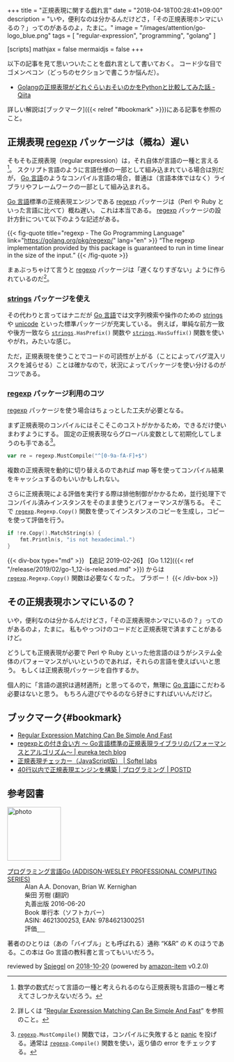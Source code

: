 +++
title = "正規表現に関する戯れ言"
date = "2018-04-18T00:28:41+09:00"
description = "いや，便利なのは分かるんだけどさ，「その正規表現ホンマにいるの？」ってのがあるのよ，たまに。"
image = "/images/attention/go-logo_blue.png"
tags = [ "regular-expression", "programming", "golang" ]

[scripts]
  mathjax = false
  mermaidjs = false
+++

以下の記事を見て思いついたことを戯れ言として書いておく。
コード少な目でゴメンペコン（どっちのセクションで書こうか悩んだ）。

- [Golangの正規表現がどれぐらいおそいのかをPythonと比較してみた話 - Qiita](https://qiita.com/tj8000rpm/items/b92d7617883639a3e714)

詳しい解説は[ブックマーク]({{< relref "#bookmark" >}})にある記事を参照のこと。

## 正規表現 [regexp] パッケージは（概ね）遅い

そもそも正規表現（regular expression）は，それ自体が言語の一種と言える[^lang1]。
スクリプト言語のように言語仕様の一部として組み込まれている場合は別だが， [Go 言語]のようなコンパイル言語の場合，普通は（言語本体ではなく）ライブラリやフレームワークの一部として組み込まれる。

[^lang1]: 数学の数式だって言語の一種と考えられるのなら正規表現も言語の一種と考えてさしつかえないだろう。

[Go 言語]標準の正規表現エンジンである [regexp] パッケージは（Perl や Ruby といった言語に比べて）概ね遅い。
これは本当である。
[regexp] パッケージの設計方針について以下のような記述がある。

{{< fig-quote title="regexp - The Go Programming Language" link="https://golang.org/pkg/regexp/" lang="en" >}}
<q>The regexp implementation provided by this package is guaranteed to run in time linear in the size of the input.</q>
{{< /fig-quote >}}

まぁぶっちゃけて言うと [regexp] パッケージは「遅くなりすぎない」ように作られているのだ[^re1]。

[^re1]: 詳しくは “[Regular Expression Matching Can Be Simple And Fast](https://swtch.com/~rsc/regexp/regexp1.html)” を参照のこと。

### [strings] パッケージを使え

その代わりと言ってはナニだが [Go 言語]では文字列検索や操作のための [strings] や [unicode] といった標準パッケージが充実している。
例えば，単純な前方一致や後方一致なら [`strings`]`.HasPrefix()` 関数や [`strings`]`.HasSuffix()` 関数を使いやがれ，みたいな感じ。

ただ，正規表現を使うことでコードの可読性が上がる（ことによってバグ混入リスクを減らせる）ことは確かなので，状況によってパッケージを使い分けるのがコツである。

### [regexp] パッケージ利用のコツ

[regexp] パッケージを使う場合はちょっとした工夫が必要となる。

まず正規表現のコンパイルにはそこそこのコストがかかるため，できるだけ使いまわすようにする。
固定の正規表現ならグローバル変数として初期化してしまうのも手である[^re2]。

[^re2]: [`regexp`]`.MustCompile()` 関数では，コンパイルに失敗すると [panic] を投げる。通常は [`regexp`]`.Compile()` 関数を使い，返り値の error をチェックする。

```go
var re = regexp.MustCompile("^[0-9a-fA-F]+$")
```

複数の正規表現を動的に切り替えるのであれば map 等を使ってコンパイル結果をキャッシュするのもいいかもしれない。

さらに正規表現による評価を実行する際は排他制御がかかるため，並行処理下でコンパイル済みインスタンスをそのまま使うとパフォーマンスが落ちる。
そこで [`regexp`]`.Regexp.Copy()` 関数を使ってインスタンスのコピーを生成し，コピーを使って評価を行う。

```go
if !re.Copy().MatchString(s) {
    fmt.Println(s, "is not hexadecimal.")
}
```

{{< div-box type="md" >}}
【追記 2019-02-26】 [Go 1.12]({{< ref "/release/2019/02/go-1_12-is-released.md" >}}) からは [`regexp`](https://golang.org/pkg/regexp/ "regexp - The Go Programming Language")`.Regexp.Copy()` 関数は必要なくなった。
ブラボー！
{{< /div-box >}}

## その正規表現ホンマにいるの？

いや，便利なのは分かるんだけどさ，「その正規表現ホンマにいるの？」ってのがあるのよ，たまに。
私もやっつけのコードだと正規表現で済ますことがあるけど。

どうしても正規表現が必要で Perl や Ruby といった他言語のほうがシステム全体のパフォーマンスがいいというのであれば，それらの言語を使えばいいと思う。
もしくは正規表現パッケージを自作するか。

個人的に「言語の選択は適材適所」と思ってるので，無理に [Go 言語]にこだわる必要はないと思う。
もちろん遊びでやるのなら好きにすればいいんだけど。

## ブックマーク{#bookmark}

- [Regular Expression Matching Can Be Simple And Fast](https://swtch.com/~rsc/regexp/regexp1.html)
- [regexpとの付き合い方 〜 Go言語標準の正規表現ライブラリのパフォーマンスとアルゴリズム〜 | eureka tech blog](https://developers.eure.jp/tech/golang-regexp/)
- [正規表現チェッカー（JavaScript版） | Softel labs](https://www.softel.co.jp/labs/tools/regex/)
- [40行以内で正規表現エンジンを構築 | プログラミング | POSTD](http://postd.cc/build-your-own-regex/)

[Go 言語]: https://golang.org/ "The Go Programming Language"
[panic]: http://blog.golang.org/defer-panic-and-recover "Defer, Panic, and Recover - The Go Blog"
[regexp]: https://golang.org/pkg/regexp/ "regexp - The Go Programming Language"
[`regexp`]: https://golang.org/pkg/regexp/ "regexp - The Go Programming Language"
[strings]: https://golang.org/pkg/strings/ "strings - The Go Programming Language"
[`strings`]: https://golang.org/pkg/strings/ "strings - The Go Programming Language"
[unicode]: https://golang.org/pkg/unicode/ "unicode - The Go Programming Language"

## 参考図書

<div class="hreview">
  <div class="photo"><a class="item url" href="https://www.amazon.co.jp/%E3%83%97%E3%83%AD%E3%82%B0%E3%83%A9%E3%83%9F%E3%83%B3%E3%82%B0%E8%A8%80%E8%AA%9EGo-ADDISON-WESLEY-PROFESSIONAL-COMPUTING-Donovan/dp/4621300253?SubscriptionId=AKIAJYVUJ3DMTLAECTHA&tag=baldandersinf-22&linkCode=xm2&camp=2025&creative=165953&creativeASIN=4621300253"><img src="https://images-fe.ssl-images-amazon.com/images/I/41meaSLNFfL._SL160_.jpg" width="123" alt="photo"></a></div>
  <dl class="fn">
    <dt><a href="https://www.amazon.co.jp/%E3%83%97%E3%83%AD%E3%82%B0%E3%83%A9%E3%83%9F%E3%83%B3%E3%82%B0%E8%A8%80%E8%AA%9EGo-ADDISON-WESLEY-PROFESSIONAL-COMPUTING-Donovan/dp/4621300253?SubscriptionId=AKIAJYVUJ3DMTLAECTHA&tag=baldandersinf-22&linkCode=xm2&camp=2025&creative=165953&creativeASIN=4621300253">プログラミング言語Go (ADDISON-WESLEY PROFESSIONAL COMPUTING SERIES)</a></dt>
	<dd>Alan A.A. Donovan, Brian W. Kernighan</dd>
	<dd>柴田 芳樹 (翻訳)</dd>
    <dd>丸善出版 2016-06-20</dd>
    <dd>Book 単行本（ソフトカバー）</dd>
    <dd>ASIN: 4621300253, EAN: 9784621300251</dd>
    <dd>評価<abbr class="rating fa-sm" title="5">&nbsp;<i class="fas fa-star"></i>&nbsp;<i class="fas fa-star"></i>&nbsp;<i class="fas fa-star"></i>&nbsp;<i class="fas fa-star"></i>&nbsp;<i class="fas fa-star"></i></abbr></dd>
  </dl>
  <p class="description">著者のひとりは（あの「バイブル」とも呼ばれる）通称 “K&amp;R” の K のほうである。この本は Go 言語の教科書と言ってもいいだろう。</p>
  <p class="powered-by" >reviewed by <a href='#maker' class='reviewer'>Spiegel</a> on <abbr class="dtreviewed" title="2018-10-20">2018-10-20</abbr> (powered by <a href="https://github.com/spiegel-im-spiegel/amazon-item" >amazon-item</a> v0.2.0)</p>
</div>
